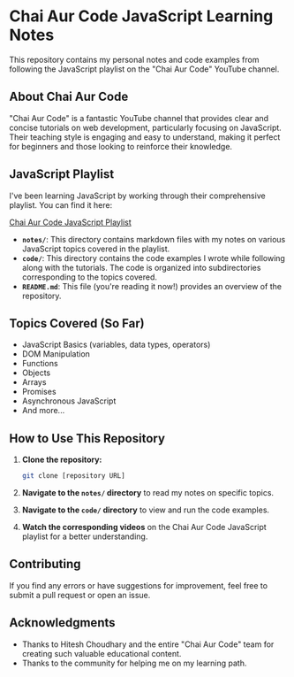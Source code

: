 # Chai Aur Code JavaScript Learning Notes

This repository contains my personal notes and code examples from following the JavaScript playlist on the "Chai Aur Code" YouTube channel.

## About Chai Aur Code

"Chai Aur Code" is a fantastic YouTube channel that provides clear and concise tutorials on web development, particularly focusing on JavaScript. Their teaching style is engaging and easy to understand, making it perfect for beginners and those looking to reinforce their knowledge.

## JavaScript Playlist

I've been learning JavaScript by working through their comprehensive playlist. You can find it here:

[Chai Aur Code JavaScript Playlist](https://www.youtube.com/playlist?list=PLu71SKxNBAj7rR4b5j3v2-yNlY65eQy65)

* **`notes/`**: This directory contains markdown files with my notes on various JavaScript topics covered in the playlist.
* **`code/`**: This directory contains the code examples I wrote while following along with the tutorials. The code is organized into subdirectories corresponding to the topics covered.
* **`README.md`**: This file (you're reading it now!) provides an overview of the repository.

## Topics Covered (So Far)

* JavaScript Basics (variables, data types, operators)
* DOM Manipulation
* Functions
* Objects
* Arrays
* Promises
* Asynchronous JavaScript
* And more...

## How to Use This Repository

1. **Clone the repository:**

    ```bash
    git clone [repository URL]
    ```

2. **Navigate to the `notes/` directory** to read my notes on specific topics.

3. **Navigate to the `code/` directory** to view and run the code examples.

4. **Watch the corresponding videos** on the Chai Aur Code JavaScript playlist for a better understanding.

## Contributing

If you find any errors or have suggestions for improvement, feel free to submit a pull request or open an issue.

## Acknowledgments

* Thanks to Hitesh Choudhary and the entire "Chai Aur Code" team for creating such valuable educational content.
* Thanks to the community for helping me on my learning path.
